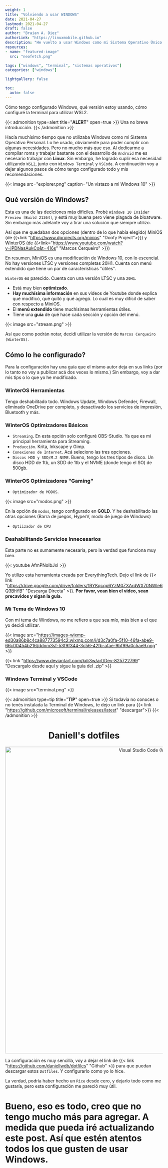 ```yaml
---
weight: 1
title: "Volviendo a usar WINDOWS"
date: 2021-04-27
lastmod: 2021-04-27
draft: false
author: "Braian A. Diez"
authorLink: "https://linuxmobile.github.io"
description: "He vuelto a usar Windows como mi Sistema Operativo Único."
resources:
- name: "featured-image"
  src: "neofetch.png"

tags: ["windows", "terminal", "sistemas operativos"]
categories: ["windows"]

lightgallery: false

toc:
  auto: false
---
```


Cómo tengo configurado Windows, qué versión estoy usando, cómo configuré la terminal para utilizar WSL2. 

<!--more-->
{{< admonition type=alert title="**ALERT**" open=true >}} Una no breve introducción.
{{< /admonition >}}

Hacía muchísimo tiempo que no utilizaba Windows como mi Sistema Operativo Personal. Lo he usado, obviamente para poder cumplir con algunas necesidades. Pero no mucho más que eso.
Al dedicarme a compilar roms y trabajar bastante con el desarrollo de `Android` me es necesario trabajar con **Linux**. Sin embargo, he logrado suplir esa necesidad utilizando `WSL2`, junto con `Windows Terminal` y `VSCode`. A continuación voy a dejar algunos pasos de cómo tengo configurado todo y mis recomendaciones.

{{< image src="explorer.png" caption="Un vistazo a mi Windows 10" >}}

## Qué versión de Windows?

Esta es una de las deciciones más dificiles. Probé `Windows 10 Insider Preview [Build 21364]`, y está muy buena pero viene plagada de bloatware. Sin embargo más adelante voy a tirar una solución que siempre utilizo.

Así que me quedaban dos opciones (dentro de lo que había elegido) MiniOS (de {{<link "https://www.dprojects.org/minios" "Doofy Project">}}) y WinterOS  (de {{<link="https://www.youtube.com/watch?v=jPDNasAukCo&t=416s" "Marcos Cerqueiro" >}})

En resumen, MiniOS es una modificación de Windows 10, con lo escencial. No hay versiones LTSC y versiones completas 20H1. Cuenta con menú extendido que tiene un par de características "útiles".

`WinterOS` es parecido. Cuenta con una versión LTSC y una `20H1`.
 - Está muy bien **optimizado**.
 - **Hay muchísima información** en sus videos de Youtube donde explica qué modificó, qué quitó y qué agregó. Lo cual es muy difícil de saber con respecto a MiniOS. 
 - El **menú extendido** tiene muchisimas herramientas útiles.
 - Tiene una **guía** de qué hace cada sección y opción del menú.

{{< image src="stream.png" >}}

Así que como podrán notar, decidí utilizar la versión de `Marcos Cerqueiro (WinterOS)`. 


##  Cómo lo he configurado?

Para la configuración hay una guía que el mismo autor deja en sus links (por lo tanto no voy a publicar acá dos veces lo mismo.) Sin embargo, voy a dar mis tips o lo que yo he modificado.

### WinterOS Herramientas

Tengo deshabilitado todo. Windows Update, Windows Defender, Firewall, eliminado OneDrive por completo, y desactivado los servicios de impresión, Bluetooth y más. 

### WinterOS Optimizadores Básicos

- `Streaming`. En esta opción solo configuré OBS-Studio. Ya que es mi principal herramienta para Streaming.
- `Producción`. Krita, Inkscape y Gimp. 
- `Conexiones de Internet`. Acá seleciono las tres opciones.
- `Discos HDD y SDD/M.2 NVME`. Bueno, tengo los tres tipos de disco. Un disco HDD de 1tb, un SDD de 1tb y el NVME (donde tengo el SO) de 500gb.

### WinterOS Optimizadores "Gaming"

- `Optimizador de MODOS`. 

{{< image src="modos.png" >}}

En la opción de `modos`, tengo configurado en **GOLD**. Y he deshabilitado las otras opciones (Barra de juegos, HyperV, modo de juego de Windows)
- `Optiizador de CPU`

### Deshabilitando Servicios Innecesarios

Esta parte no es sumamente necesaria, pero la verdad que funciona muy bien. 

{{< youtube AfmPNoIbJxI >}}

Yo utilizo esta herramienta creada por EverythingTech. Dejo el link de {{< link "https://drive.google.com/drive/folders/1RYKqcqp6YzM0ZXArdWX70NWle6Q3BhYB" "Descarga Directa" >}}. **Por favor, vean bien el video, sean precavidos y sigan la guía.**

### Mi Tema de Windows 10

Con mi tema de Windows, no me refiero a que sea mío, más bien a el que yo decidí utilizar. 

{{< image src="https://images-wixmp-ed30a86b8c4ca887773594c2.wixmp.com/i/d3c7a0fa-5f10-46fa-abe9-66c00454b216/ddnm3sf-53f9f344-3c56-42fb-afae-9bf99a0c5ae9.png" >}}

{{< link "https://www.deviantart.com/kdr3w/art/Dev-825722799" "Descargalo desde aquí y sigue la guía del .zip" >}}

### Windows Terminal y VSCode

{{< image src="terminal.png" >}}


{{< admonition type=tip title="**TIP**" open=true >}} Si todavía no conoces o no tenés instalada la Terminal de Windows, te dejo un link para {{< link "https://github.com/microsoft/terminal/releases/latest" "descargar">}}
{{< /admonition >}}


<div align="center">
  <h1>Daniell's dotfiles</h1>
  <img src="https://i.imgur.com/ZBiFD0S.gif" width="980px" alt="Visual Studio Code (WSL: Ubuntu 20.04)">
</div>

La configuración es muy sencilla, voy a dejar el link de {{< link "https://github.com/daniellwdb/dotfiles" "Github" >}} para que puedan descargar estos `Dotfiles`. Y configurarlo como yo lo hice. 

La verdad, podría haber hecho un `Rice` desde cero, y dejarlo todo como me gustaría, pero esta configuración me pareció muy útil. 


# Bueno, eso es todo, creo que no tengo mucho más para agregar. A medida que pueda iré actualizando este post. Así que estén atentos todos los que gusten de usar Windows.
